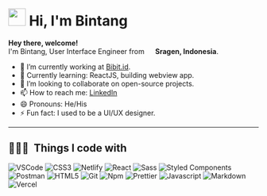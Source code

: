 # <img src="https://user-images.githubusercontent.com/39134128/130887741-4c38b7f9-24a2-47d6-b557-6d92ae5fd9ca.gif" width="35px" />&nbsp;<b>Hi, I'm Bintang</b>

<!-- <img align="right" src="https://user-images.githubusercontent.com/39134128/124638968-ca55ce80-deb5-11eb-8799-e30bf6775840.png" width="200"/> -->

**Hey there, welcome!**</br>
<hp>I'm Bintang, User Interface Engineer from <img src="https://user-images.githubusercontent.com/39134128/124639115-f96c4000-deb5-11eb-94d4-4fd999c764d3.png" width="14px"/> <b>Sragen, Indonesia</b>.
  	</hp>

- 🔭  I’m currently working at [Bibit.id](https://bibit.id).
- 📖  Currently learning: ReactJS, building webview app.
- 👯  I’m looking to collaborate on open-source projects.
- 📫  How to reach me: [LinkedIn](https://www.linkedin.com/in/bintangyoga/)
- 😄  Pronouns: He/His
- ⚡ Fun fact: I used to be a UI/UX designer.

<hr>
<h2>👨🏻‍💻 &nbsp;Things I code with</h2>
<p>
  <img alt="VSCode" src="https://img.shields.io/badge/-Visual_Studio_Code-0078D4?style=flat-square&logo=visual%20studio%20code&logoColor=white" />
  <img alt="CSS3" src="https://img.shields.io/badge/-CSS3-1572B6?style=flat-square&logo=visual%20studio%20code&logoColor=white" />
  <img alt="Netlify" src="https://img.shields.io/badge/-Netlify-00C7B7?style=flat-square&logo=netlify&logoColor=white" />
  <img alt="React" src="https://img.shields.io/badge/-React-45b8d8?style=flat-square&logo=react&logoColor=white" />
  <img alt="Sass" src="https://img.shields.io/badge/-Sass-CC6699?style=flat-square&logo=sass&logoColor=white" />
  <img alt="Styled Components" src="https://img.shields.io/badge/-Styled_Components-db7092?style=flat-square&logo=styled-components&logoColor=white" />
  <img alt="Postman" src="https://img.shields.io/badge/-Postman-FF6C37?style=flat-square&logo=postman&logoColor=white" />
  <img alt="HTML5" src="https://img.shields.io/badge/-HTML5-E34F26?style=flat-square&logo=html5&logoColor=white" />
  <img alt="Git" src="https://img.shields.io/badge/-Git-F05032?style=flat-square&logo=git&logoColor=white" />
  <img alt="Npm" src="https://img.shields.io/badge/-NPM-CB3837?style=flat-square&logo=npm&logoColor=white" />
  <img alt="Prettier" src="https://img.shields.io/badge/-Prettier-F7B93E?style=flat-square&logo=prettier&logoColor=white" />
  <img alt="Javascript" src="https://img.shields.io/badge/-JavaScript-F7DF1E?style=flat-square&logo=javascript&logoColor=black" />
  <img alt="Markdown" src="https://img.shields.io/badge/-Markdown-000000?style=flat-square&logo=Markdown&logoColor=white" />
  <img alt="Vercel" src="https://img.shields.io/badge/-Vercel-000000?style=flat-square&logo=vercel&logoColor=white" />
</p>
